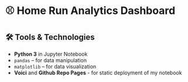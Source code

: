 # ⚾ Home Run Analytics Dashboard

## 🛠 Tools & Technologies

- **Python 3** in Jupyter Notebook
- `pandas` – for data manipulation  
- `matplotlib` – for data visualization   
- **Voici** and **Github Repo Pages** - for static deployment of my notebook
